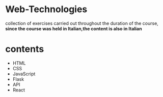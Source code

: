 # Web-Technologies

collection of exercises carried out throughout the duration of the course, __since the course was held in Italian,the content is also in Italian__

# contents
* HTML
* CSS
* JavaScript
* Flask
* API
* React

